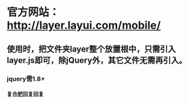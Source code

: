 # 官方网站：http://layer.layui.com/mobile/
## 使用时，把文件夹layer整个放置根中，只需引入layer.js即可，除jQuery外，其它文件无需再引入。
### jquery需1.8+
#### 复合肥回复回复
